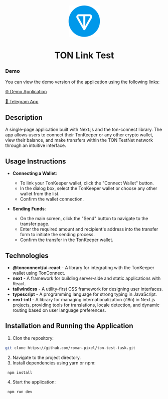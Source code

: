 <p align="center">
  <img src="docs/images/ton-logo.svg" alt="Project Logo" width="100"/>
</p>

<h1 align="center">TON Link Test</h1>

### Demo

You can view the demo version of the application using the following links:

[🌐 Demo Application](https://ton-test-task.vercel.app)

[📱 Telegram App](https://t.me/ton_link_test_bot)

## Description

A single-page application built with Next.js and the ton-connect library. The app allows users to connect their TonKeeper or any other crypto wallet, view their balance, and make transfers within the TON TestNet network through an intuitive interface.

## Usage Instructions

- **Connecting a Wallet**:

  - To link your TonKeeper wallet, click the "Connect Wallet" button.
  - In the dialog box, select the TonKeeper wallet or choose any other wallet from the list.
  - Confirm the wallet connection.
- **Sending Funds**:

  - On the main screen, click the "Send" button to navigate to the transfer page.
  - Enter the required amount and recipient's address into the transfer form to initiate the sending process.
  - Confirm the transfer in the TonKeeper wallet.

## Technologies

- **@tonconnect/ui-react** - A library for integrating with the TonKeeper wallet using TonConnect.
- **next** - A framework for building server-side and static applications with React.
- **tailwindcss** - A utility-first CSS framework for designing user interfaces.
- **typescript** - A programming language for strong typing in JavaScript.
- **next-intl** - A library for managing internationalization (i18n) in Next.js projects, providing tools for translations, locale detection, and dynamic routing based on user language preferences.

## Installation and Running the Application

1. Clon the repository:

```bash
git clone https://github.com/roman-pixel/ton-test-task.git
```

2. Navigate to the project directory.
3. Install dependencies using yarn or npm:

```bash
 npm install
```

4. Start the application:

```bash
 npm run dev
```
